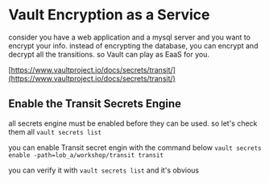# Vault Encryption as a Service
consider you have a web application and a mysql server and you want to encrypt your info.
instead of encrypting the database, you can encrypt and decrypt all the transitions. so Vault can play as EaaS for you.

[https://www.vaultproject.io/docs/secrets/transit/](https://www.vaultproject.io/docs/secrets/transit/)

## Enable the Transit Secrets Engine
all secrets engine must be enabled before they can be used. so let's check them all
`vault secrets list`

you can enable Transit secret engin with the command below
`vault secrets enable -path=lob_a/workshop/transit transit`

you can verify it with `vault secrets list` and it's obvious